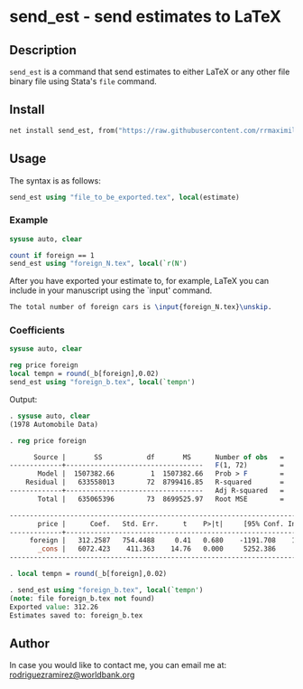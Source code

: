 **send_est - send estimates to LaTeX**
=====

## Description

`send_est` is a command that send estimates to either LaTeX or any other file binary file using Stata's `file` command.

## Install

```stata
net install send_est, from("https://raw.githubusercontent.com/rrmaximiliano/send_est/main") replace
```

## Usage

The syntax is as follows:

```stata
send_est using "file_to_be_exported.tex", local(estimate)
```

### Example

```stata
sysuse auto, clear 

count if foreign == 1
send_est using "foreign_N.tex", local(`r(N')
```

After you have exported your estimate to, for example, LaTeX you can include in your manuscript using the `input' command.

```tex
The total number of foreign cars is \input{foreign_N.tex}\unskip.
```

### Coefficients

```stata
sysuse auto, clear

reg price foreign
local tempn = round(_b[foreign],0.02)
send_est using "foreign_b.tex", local(`tempn')
```

Output:

```stata
. sysuse auto, clear
(1978 Automobile Data)

. reg price foreign

      Source |       SS           df       MS      Number of obs   =        74
-------------+----------------------------------   F(1, 72)        =      0.17
       Model |  1507382.66         1  1507382.66   Prob > F        =    0.6802
    Residual |   633558013        72  8799416.85   R-squared       =    0.0024
-------------+----------------------------------   Adj R-squared   =   -0.0115
       Total |   635065396        73  8699525.97   Root MSE        =    2966.4

------------------------------------------------------------------------------
       price |      Coef.   Std. Err.      t    P>|t|     [95% Conf. Interval]
-------------+----------------------------------------------------------------
     foreign |   312.2587   754.4488     0.41   0.680    -1191.708    1816.225
       _cons |   6072.423    411.363    14.76   0.000     5252.386     6892.46
------------------------------------------------------------------------------

. local tempn = round(_b[foreign],0.02)

. send_est using "foreign_b.tex", local(`tempn')
(note: file foreign_b.tex not found)
Exported value: 312.26
Estimates saved to: foreign_b.tex 
```

## Author

In case you would like to contact me, you can email me at: [rodriguezramirez@worldbank.org](mailto:rodriguezramirez@worldbank.org)
